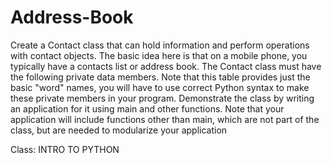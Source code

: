 # Address-Book

Create a Contact class that can hold information and perform operations with
contact objects.  The basic idea here is that on a mobile phone, you typically
have a contacts list or address book. The Contact class must have the
following private data members. Note that this table provides just the basic
"word" names, you will have to use correct Python syntax to make these private
members in your program.
Demonstrate the class by writing an application for it using main and other
functions. Note that your application will include functions other than main,
which are not part of the class, but are needed to modularize your application

Class: INTRO TO PYTHON
